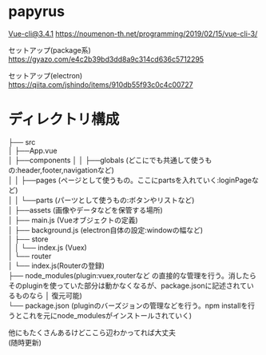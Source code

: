 # papyrus

Vue-cli@3.4.1
https://noumenon-th.net/programming/2019/02/15/vue-cli-3/

セットアップ(package系)
https://gyazo.com/e4c2b39bd3dd8a9c314cd636c5712295

セットアップ(electron)
https://qiita.com/jshindo/items/910db55f93c0c4c00727




# ディレクトリ構成 

├── src  
│    ├──App.vue  
 │    ├──components 
│    │        ├──globals (どこにでも共通して使うもの:header,footer,navigationなど)  
│    │        ├──pages (ページとして使うもの。ここにpartsを入れていく:loginPageなど)  
│    │        └──parts (パーツとして使うもの:ボタンやリストなど)  
│    ├──assets (画像やデータなどを保管する場所)  
│    ├── main.js (Vueオブジェクトの定義)  
│      ├── background.js (electron自体の設定:windowの幅など)    
│      ├── store  
│      │      └── index.js (Vuex)  
│      └── router  
│            └── index.js(Routerの登録)  
├── node_modules(plugin:vuex,routerなど の直接的な管理を行う。消したらそのpluginを使っていた部分は動かなくなるが、package.jsonに記述されているものなら │     復元可能)  
└── package.json (pluginのバーズジョンの管理などを行う。npm installを行うとこれを元にnode_modulesがインストールされていく)  


他にもたくさんあるけどここら辺わかってれば大丈夫  
(随時更新)  
